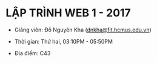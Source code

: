 LẬP TRÌNH WEB 1 - 2017
======================

* Giảng viên: Đỗ Nguyên Kha (<dnkha@fit.hcmus.edu.vn>)

* Thời gian: Thứ hai, 03:10PM - 05:50PM 

* Địa điểm: C43
